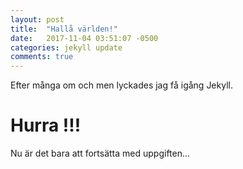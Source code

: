 ```yaml
---
layout: post
title:  "Hallå världen!"
date:   2017-11-04 03:51:07 -0500
categories: jekyll update
comments: true
---
```

Efter många om och men lyckades jag få igång Jekyll.

# Hurra !!!

Nu är det bara att fortsätta med uppgiften...
